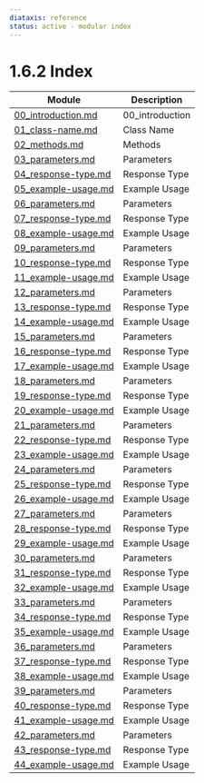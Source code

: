 ```yaml
---
diataxis: reference
status: active - modular index
---
```


# 1.6.2 Index

| Module | Description |
|--------|-------------|
| [00_introduction.md](00_introduction.md) | 00_introduction |
| [01_class-name.md](01_class-name.md) | Class Name |
| [02_methods.md](02_methods.md) | Methods |
| [03_parameters.md](03_parameters.md) | Parameters |
| [04_response-type.md](04_response-type.md) | Response Type |
| [05_example-usage.md](05_example-usage.md) | Example Usage |
| [06_parameters.md](06_parameters.md) | Parameters |
| [07_response-type.md](07_response-type.md) | Response Type |
| [08_example-usage.md](08_example-usage.md) | Example Usage |
| [09_parameters.md](09_parameters.md) | Parameters |
| [10_response-type.md](10_response-type.md) | Response Type |
| [11_example-usage.md](11_example-usage.md) | Example Usage |
| [12_parameters.md](12_parameters.md) | Parameters |
| [13_response-type.md](13_response-type.md) | Response Type |
| [14_example-usage.md](14_example-usage.md) | Example Usage |
| [15_parameters.md](15_parameters.md) | Parameters |
| [16_response-type.md](16_response-type.md) | Response Type |
| [17_example-usage.md](17_example-usage.md) | Example Usage |
| [18_parameters.md](18_parameters.md) | Parameters |
| [19_response-type.md](19_response-type.md) | Response Type |
| [20_example-usage.md](20_example-usage.md) | Example Usage |
| [21_parameters.md](21_parameters.md) | Parameters |
| [22_response-type.md](22_response-type.md) | Response Type |
| [23_example-usage.md](23_example-usage.md) | Example Usage |
| [24_parameters.md](24_parameters.md) | Parameters |
| [25_response-type.md](25_response-type.md) | Response Type |
| [26_example-usage.md](26_example-usage.md) | Example Usage |
| [27_parameters.md](27_parameters.md) | Parameters |
| [28_response-type.md](28_response-type.md) | Response Type |
| [29_example-usage.md](29_example-usage.md) | Example Usage |
| [30_parameters.md](30_parameters.md) | Parameters |
| [31_response-type.md](31_response-type.md) | Response Type |
| [32_example-usage.md](32_example-usage.md) | Example Usage |
| [33_parameters.md](33_parameters.md) | Parameters |
| [34_response-type.md](34_response-type.md) | Response Type |
| [35_example-usage.md](35_example-usage.md) | Example Usage |
| [36_parameters.md](36_parameters.md) | Parameters |
| [37_response-type.md](37_response-type.md) | Response Type |
| [38_example-usage.md](38_example-usage.md) | Example Usage |
| [39_parameters.md](39_parameters.md) | Parameters |
| [40_response-type.md](40_response-type.md) | Response Type |
| [41_example-usage.md](41_example-usage.md) | Example Usage |
| [42_parameters.md](42_parameters.md) | Parameters |
| [43_response-type.md](43_response-type.md) | Response Type |
| [44_example-usage.md](44_example-usage.md) | Example Usage |
